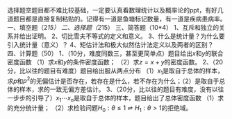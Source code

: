 选择题空题目都不难比较基础，一定要认真看数理统计以及概率论的ppt，有好几道题目都是直接复制粘贴的。记得有一道是鱼塘标记数量，有一道是疾病患病率。
 一、填空题（2*15）
 二、选择题（2*15）
 三、简答题（10*4）
 1、互斥和独立的关系并给出证明。
 2、切比雪夫不等式的定义和意义。
 3、什么是统计量？为什么要引入统计量（意义）？
 4、矩估计法和极大似然估计法定义以及两者的区别？
 四、计算题（50）
 1、（10分，难度同数三，甚至更简单点）题目给出$x$和$y$的联合密度函数
 （1）求$x$和$y$的条件密度函数；
 （2）求$z=x+y$的密度函数。
 2、（20分，比以往的题目有难度）题目给出服从两点分布
 （1）$x_1$是取自于总体的样本，求$p$和$p^2$的无偏估计是否存在，若存在是什么，若不存在为什么；（2）是取自于总体的样本，求的一致无偏方差估计。
 3、（20分，比以往的题目有难度，没有以往一步步的引导了）$x_1\cdots x_n$是取自于总体的样本，题目给出了总体密度函数
 （1）求的充分统计量；
 （2）求检验问题$H_0:\theta \leq 1 \rightleftharpoons H_1:\theta >1$的拒绝域。
 